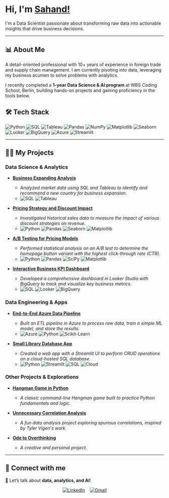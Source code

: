 # Hi, I'm [Sahand!](https://www.linkedin.com/in/sahandazizi/)
I'm a Data Scientist passionate about transforming raw data into actionable insights that drive business decisions.

---

## :bar_chart: About Me

A detail-oriented professional with 10+ years of experience in foreign trade and supply chain management. I am currently pivoting into data, leveraging my business acumen to solve problems with analytics.

I recently completed a **1-year Data Science & AI program** at WBS Coding School, Berlin, building hands-on projects and gaining proficiency in the tools below.

## 🛠️ Tech Stack

![Python](https://img.shields.io/badge/Python-3776AB?style=for-the-badge&logo=python&logoColor=white)
![SQL](https://img.shields.io/badge/SQL-336791?style=for-the-badge&logo=postgresql&logoColor=white)
![Tableau](https://img.shields.io/badge/Tableau-E97627?style=for-the-badge&logo=tableau&logoColor=white)
![Pandas](https://img.shields.io/badge/Pandas-150458?style=for-the-badge&logo=pandas&logoColor=white)
![NumPy](https://img.shields.io/badge/NumPy-013243?style=for-the-badge&logo=numpy&logoColor=white)
![Matplotlib](https://img.shields.io/badge/Matplotlib-3776AB?style=for-the-badge&logo=matplotlib&logoColor=white)
![Seaborn](https://img.shields.io/badge/Seaborn-4EABE1?style=for-the-badge&logo=python&logoColor=white)
![Looker](https://img.shields.io/badge/Looker-4285F4?style=for-the-badge&logo=looker&logoColor=white)
![BigQuery](https://img.shields.io/badge/BigQuery-4285F4?style=for-the-badge&logo=googlebigquery&logoColor=white)
![Azure](https://img.shields.io/badge/Azure-0078D4?style=for-the-badge&logo=microsoftazure&logoColor=white)
![Streamlit](https://img.shields.io/badge/Streamlit-FF4B4B?style=for-the-badge&logo=streamlit&logoColor=white)


---

## 👨‍💻 My Projects

### Data Science & Analytics
- **[Business Expanding Analysis](https://github.com/Zehando/Business-expanding-analysis)**
  - *Analyzed market data using SQL and Tableau to identify and recommend a new country for business expansion.*
  - ![SQL](https://img.shields.io/badge/SQL-336791?style=for-the-badge&logo=postgresql&logoColor=white) ![Tableau](https://img.shields.io/badge/Tableau-E97627?style=for-the-badge&logo=tableau&logoColor=white)

- **[Pricing Strategy and Discount Impact](https://github.com/Zehando/eniac-pricing-strategy-analysis)**
  - *Investigated historical sales data to measure the impact of various discount strategies on revenue.*
  - ![Python](https://img.shields.io/badge/Python-3776AB?style=for-the-badge&logo=python&logoColor=white) ![Pandas](https://img.shields.io/badge/Pandas-150458?style=for-the-badge&logo=pandas&logoColor=white) ![Seaborn](https://img.shields.io/badge/Seaborn-3776AB?style=for-the-badge&logo=seaborn&logoColor=white) ![Matplotlib](https://img.shields.io/badge/Matplotlib-3776AB?style=for-the-badge&logo=matplotlib&logoColor=white)

- **[A/B Testing for Pricing Models](https://github.com/Zehando/Eniac-AB-Test-Analysis)**
  - *Performed statistical analysis on an A/B test to determine the homepage button variant with the highest click-through rate (CTR).*
  - ![Python](https://img.shields.io/badge/Python-3776AB?style=for-the-badge&logo=python&logoColor=white) ![Pandas](https://img.shields.io/badge/Pandas-150458?style=for-the-badge&logo=pandas&logoColor=white) ![SciPy](https://img.shields.io/badge/SciPy-85D6F1?style=for-the-badge&logo=scipy&logoColor=black) ![Matplotlib](https://img.shields.io/badge/Matplotlib-3776AB?style=for-the-badge&logo=matplotlib&logoColor=white)

- **[Interactive Business KPI Dashboard](https://github.com/Zehando/business-kpi-dashboards)**
  - *Developed a comprehensive dashboard in Looker Studio with BigQuery to track and visualize key business metrics.*
  - ![SQL](https://img.shields.io/badge/SQL-336791?style=for-the-badge&logo=postgresql&logoColor=white) ![Looker](https://img.shields.io/badge/Looker-4285F4?style=for-the-badge&logo=looker&logoColor=white) ![BigQuery](https://img.shields.io/badge/BigQuery-4285F4?style=for-the-badge&logo=googlebigquery&logoColor=white)

### Data Engineering & Apps
- **[End-to-End Azure Data Pipeline](https://github.com/Zehando/dp900-azure-etl-project)**
  - *Built an ETL pipeline in Azure to process raw data, train a simple ML model, and store the results.*
  - ![Azure](https://img.shields.io/badge/Azure-0078D4?style=for-the-badge&logo=microsoftazure&logoColor=white) ![Python](https://img.shields.io/badge/Python-3776AB?style=for-the-badge&logo=python&logoColor=white) ![Scikit-Learn](https://img.shields.io/badge/scikit--learn-F7931E?style=for-the-badge&logo=scikit-learn&logoColor=white)

- **[Small Library Database App](https://github.com/Zehando/small-library)**
  - *Created a web app with a Streamlit UI to perform CRUD operations on a cloud-hosted SQL database.*
  - ![Python](https://img.shields.io/badge/Python-3776AB?style=for-the-badge&logo=python&logoColor=white) ![Streamlit](https://img.shields.io/badge/Streamlit-FF4B4B?style=for-the-badge&logo=streamlit&logoColor=white) ![SQL](https://img.shields.io/badge/SQL-336791?style=for-the-badge&logo=postgresql&logoColor=white) ![Cloud](https://img.shields.io/badge/Cloud-4285F4?style=for-the-badge&logo=googlecloud&logoColor=white)

### Other Projects & Explorations
- **[Hangman Game in Python](https://github.com/Zehando/Python-Hangman)**
  - *A classic command-line Hangman game built to practice Python fundamentals and logic.*

- **[Unnecessary Correlation Analysis](https://github.com/Zehando/CheeseAndDeathByBedsheets)**
  - *A fun data analysis project exploring spurious correlations, inspired by Tyler Vigen's work.*
  
- **[Ode to Overthinking](https://github.com/Zehando/ode-to-my-overthinking)**
  - *A creative and personal project.*

---

## :wave: Connect with me
💬 Let’s talk about **data, analytics, and AI**!  
<p align="center">
  <a href="https://www.linkedin.com/in/sahandazizi/"><img src="https://skillicons.dev/icons?i=linkedin" alt="LinkedIn"></a>
  &nbsp;&nbsp;
  <a href="mailto:azizisahand@gmail.com"><img src="https://skillicons.dev/icons?i=gmail" alt="Gmail"></a>
</p>


              
